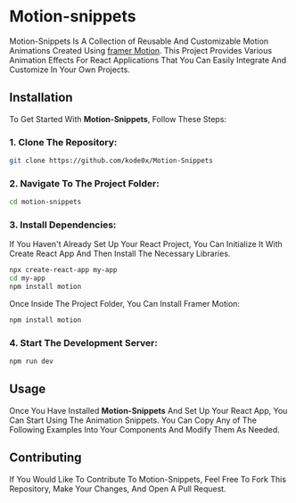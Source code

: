 # Motion-snippets

Motion-Snippets Is A Collection of Reusable And Customizable Motion Animations Created Using [framer Motion](Https://www.framer.com/motion/). This Project Provides Various Animation Effects For React Applications That You Can Easily Integrate And Customize In Your Own Projects.

## Installation

To Get Started With **Motion-Snippets**, Follow These Steps:

### 1. Clone The Repository:

```bash
git clone https://github.com/kode0x/Motion-Snippets
```

### 2. Navigate To The Project Folder:

```bash
cd motion-snippets
```

### 3. Install Dependencies:

If You Haven't Already Set Up Your React Project, You Can Initialize It With Create React App And Then Install The Necessary Libraries.

```bash
npx create-react-app my-app
cd my-app
npm install motion
```

Once Inside The Project Folder, You Can Install Framer Motion:

```bash
npm install motion
```

### 4. Start The Development Server:

```bash
npm run dev
```

## Usage

Once You Have Installed **Motion-Snippets** And Set Up Your React App, You Can Start Using The Animation Snippets. You Can Copy Any of The Following Examples Into Your Components And Modify Them As Needed.

## Contributing

If You Would Like To Contribute To Motion-Snippets, Feel Free To Fork This Repository, Make Your Changes, And Open A Pull Request.
